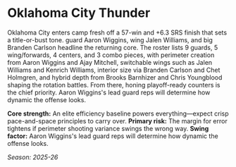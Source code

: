 # Oklahoma City Thunder

Oklahoma City enters camp fresh off a 57-win and +6.3 SRS finish that sets a title-or-bust tone. guard Aaron Wiggins, wing Jalen Williams, and big Branden Carlson headline the returning core.
The roster lists 9 guards, 5 wing/forwards, 4 centers, and 3 combo pieces, with perimeter creation from Aaron Wiggins and Ajay Mitchell, switchable wings such as Jalen Williams and Kenrich Williams, interior size via Branden Carlson and Chet Holmgren, and hybrid depth from Brooks Barnhizer and Chris Youngblood shaping the rotation battles.
From there, honing playoff-ready counters is the chief priority. Aaron Wiggins's lead guard reps will determine how dynamic the offense looks.

**Core strength:** An elite efficiency baseline powers everything—expect crisp pace-and-space principles to carry over.
**Primary risk:** The margin for error tightens if perimeter shooting variance swings the wrong way.
**Swing factor:** Aaron Wiggins's lead guard reps will determine how dynamic the offense looks.

_Season: 2025-26_
